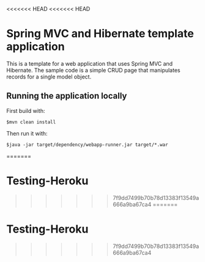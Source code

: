 <<<<<<< HEAD
<<<<<<< HEAD
# Spring MVC and Hibernate template application

This is a template for a web application that uses Spring MVC and Hibernate. The sample code is a simple CRUD page that manipulates records for a single model object.

## Running the application locally

First build with:

    $mvn clean install

Then run it with:

    $java -jar target/dependency/webapp-runner.jar target/*.war

=======
# Testing-Heroku
>>>>>>> 7f9dd7499b70b78d13383f13549a666a9ba67ca4
=======
# Testing-Heroku
>>>>>>> 7f9dd7499b70b78d13383f13549a666a9ba67ca4
